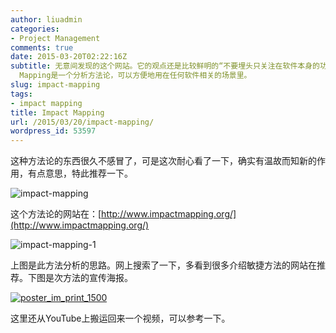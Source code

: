```yaml
---
author: liuadmin
categories:
- Project Management
comments: true
date: 2015-03-20T02:22:16Z
subtitle: 无意间发现的这个网站。它的观点还是比较鲜明的“不要埋头只关注在软件本身的功能点上，还需要看看能产生的影响是什么？”。这像以前我做ITSM项目，首先需要考虑用户所获得的价值是一样的。Impact
  Mapping是一个分析方法论，可以方便地用在任何软件相关的场景里。
slug: impact-mapping
tags:
- impact mapping
title: Impact Mapping
url: /2015/03/20/impact-mapping/
wordpress_id: 53597
---
```


这种方法论的东西很久不感冒了，可是这次耐心看了一下，确实有温故而知新的作用，有点意思，特此推荐一下。

![impact-mapping](http://cdn1.martinliu.cn/wp-content/uploads/2015/03/impact-mapping.jpg)

这个方法论的网站在：[http://www.impactmapping.org/](http://www.impactmapping.org/)

![impact-mapping-1](http://cdn1.martinliu.cn/wp-content/uploads/2015/03/impact-mapping-1.jpg)

上图是此方法分析的思路。网上搜索了一下，多看到很多介绍敏捷方法的网站在推荐。下图是次方法的宣传海报。

[![poster_im_print_1500](http://cdn1.martinliu.cn/wp-content/uploads/2015/03/poster_im_print_1500-1024x673.jpg)](http://cdn1.martinliu.cn/wp-content/uploads/2015/03/poster_im_print_1500.jpg)

这里还从YouTube上搬运回来一个视频，可以参考一下。

